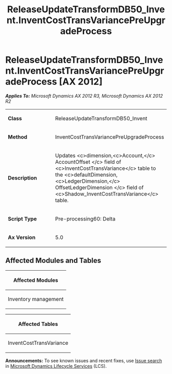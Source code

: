 ﻿---
title: ReleaseUpdateTransformDB50_Invent.InventCostTransVariancePreUpgradeProcess
TOCTitle: ReleaseUpdateTransformDB50_Invent.InventCostTransVariancePreUpgradeProcess
ms:assetid: 8ee68fa4-9ecd-66bc-3f43-5b25e15979e0
ms:mtpsurl: https://msdn.microsoft.com/en-us/library/JJ736517(v=AX.60)
ms:contentKeyID: 49709706
ms.date: 05/18/2015
mtps_version: v=AX.60
---

# ReleaseUpdateTransformDB50\_Invent.InventCostTransVariancePreUpgradeProcess [AX 2012]


_**Applies To:** Microsoft Dynamics AX 2012 R3, Microsoft Dynamics AX 2012 R2_

<table>
<colgroup>
<col style="width: 50%" />
<col style="width: 50%" />
</colgroup>
<tbody>
<tr class="odd">
<td><p><strong>Class</strong></p></td>
<td><p>ReleaseUpdateTransformDB50_Invent</p></td>
</tr>
<tr class="even">
<td><p><strong>Method</strong></p></td>
<td><p>InventCostTransVariancePreUpgradeProcess</p></td>
</tr>
<tr class="odd">
<td><p><strong>Description</strong></p></td>
<td><p>Updates &lt;c&gt;dimension,&lt;c&gt;Account,&lt;/c&gt; AccountOffset &lt;/c&gt; field of &lt;c&gt;InventCostTransVariance&lt;/c&gt; table to the &lt;c&gt;defaultDimension,&lt;c&gt;LedgerDimension,&lt;/c&gt; OffsetLedgerDimension &lt;/c&gt; field of &lt;c&gt;Shadow_InventCostTransVariance&lt;/c&gt; table.</p></td>
</tr>
<tr class="even">
<td><p><strong>Script Type</strong></p></td>
<td><p>Pre-processing60: Delta</p></td>
</tr>
<tr class="odd">
<td><p><strong>Ax Version</strong></p></td>
<td><p>5.0</p></td>
</tr>
</tbody>
</table>


## Affected Modules and Tables

<table>
<colgroup>
<col style="width: 100%" />
</colgroup>
<thead>
<tr class="header">
<th><p>Affected Modules</p></th>
</tr>
</thead>
<tbody>
<tr class="odd">
<td><p>Inventory management</p></td>
</tr>
</tbody>
</table>


<table>
<colgroup>
<col style="width: 100%" />
</colgroup>
<thead>
<tr class="header">
<th><p>Affected Tables</p></th>
</tr>
</thead>
<tbody>
<tr class="odd">
<td><p>InventCostTransVariance</p></td>
</tr>
</tbody>
</table>

  
**Announcements:** To see known issues and recent fixes, use [Issue search](http://go.microsoft.com/fwlink/?linkid=389258) in [Microsoft Dynamics Lifecycle Services](http://go.microsoft.com/fwlink/?linkid=306505) (LCS).

